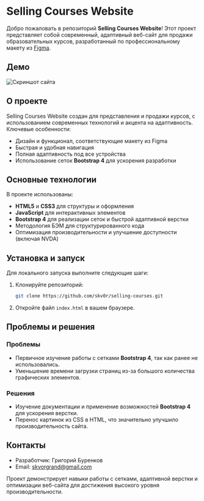 # Selling Courses Website

Добро пожаловать в репозиторий **Selling Courses Website**! Этот проект представляет собой современный, адаптивный веб-сайт для продажи образовательных курсов, разработанный по профессиональному макету из [Figma](https://www.figma.com/design/5B1NFPI9XVT7oXkd2jJMVZ/%D0%A1%D0%B5%D1%82%D0%BA%D0%B8_%D0%94%D0%97?t=A6oOT7bOsDOe9LEI-0).

## Демо

![Скриншот сайта](screenshots/selling-courses.png)

## О проекте

Selling Courses Website создан для представления и продажи курсов, с использованием современных технологий и акцента на адаптивность. Ключевые особенности:

- Дизайн и функционал, соответствующие макету из Figma
- Быстрая и удобная навигация
- Полная адаптивность под все устройства
- Использование сеток **Bootstrap 4** для ускорения разработки

## Основные технологии

В проекте использованы:

- **HTML5** и **CSS3** для структуры и оформления
- **JavaScript** для интерактивных элементов
- **Bootstrap 4** для реализации сеток и быстрой адаптивной верстки
- Методология БЭМ для структурированного кода
- Оптимизация производительности и улучшение доступности (включая NVDA)

## Установка и запуск

Для локального запуска выполните следующие шаги:

1. Клонируйте репозиторий:
   ```bash
   git clone https://github.com/skv0r/selling-courses.git
2. Откройте файл `index.html` в вашем браузере.

## Проблемы и решения

### Проблемы

- Первичное изучение работы с сетками **Bootstrap 4**, так как ранее не использовались.
- Уменьшение времени загрузки страниц из-за большого количества графических элементов.

### Решения

- Изучение документации и применение возможностей **Bootstrap 4** для ускорения верстки.
- Перенос картинок из CSS в HTML, что значительно улучшило производительность сайта.

## Контакты

- Разработчик: Григорий Буренков  
- Email: [skvorgrand@gmail.com](mailto:skvorgrand@gmail.com)  

Проект демонстрирует навыки работы с сетками, адаптивной верстки и оптимизации веб-сайта для достижения высокого уровня производительности.
